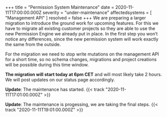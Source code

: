 +++
title = "Permission System Maintenance"
date = 2020-11-11T17:00:00.000Z
severity = "under-maintenance"
affectedsystems = [
  "Management API"
]
resolved = false
+++
We are preparing a larger migration to introduce the ground work for upcoming features. For this we have to migrate all existing customer projects so they are able to use the new Permission Engine we already put in place. In the first step you won’t notice any differences, since the new permission system will work exactly the same from the outside. 

For the migration we need to stop write mutations on the management API for a short time, so no schema changes, migrations and project creations will be possible during this time window. 

**The migration will start today at 6pm CET** and will most likely take 2 hours. We will post updates on our status page accordingly.

**Update**: The maintenance has started. {{< track "2020-11-11T17:01:00.000Z" >}}

**Update**: The maintenance is progessing, we are taking the final steps. {{< track "2020-11-11T19:01:00.000Z" >}}
